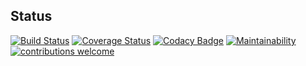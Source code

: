 ## Status
[![Build Status](https://travis-ci.org/james-chege/books-api.svg?branch=master)](https://travis-ci.org/james-chege/books-api)
[![Coverage Status](https://coveralls.io/repos/github/james-chege/books-api/badge.svg?branch=master)](https://coveralls.io/github/james-chege/books-api?branch=develop)
[![Codacy Badge](https://api.codacy.com/project/badge/Grade/5d4d6de16b354b448101de1028330f02)](https://www.codacy.com/app/james-chege/books-api?utm_source=github.com&amp;utm_medium=referral&amp;utm_content=james-chege/books-api&amp;utm_campaign=Badge_Grade)
[![Maintainability](https://api.codeclimate.com/v1/badges/d2b24270cee2dd07f6bd/maintainability)](https://codeclimate.com/github/james-chege/books-api/maintainability)
[![contributions welcome](https://img.shields.io/badge/contributions-welcome-brightgreen.svg?style=flat)](https://github.com/james-chege/books-api/issues)
